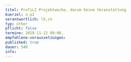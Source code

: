 ```yaml
---
titel: ProfiL2 Projektwoche, darum keine Veranstaltung
kuerzel: o-p2
verantwortlich: lk,cn
typ: other
pflicht: false
termine: 2018-11-22 09:00, 
empfohlene-voraussetzungen: 
published: true
dauer: 540
info:
---
```


